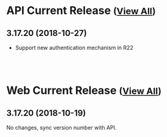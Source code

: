 
# API Current Release <small>([View All](/API.md))</small>
## 3.17.20 (2018-10-27)
- Support new authentication mechanism in R22

<br><br>
# Web Current Release <small>([View All](/Web.md))</small>
## 3.17.20 (2018-10-19)
No changes, sync version number with API. 

  
